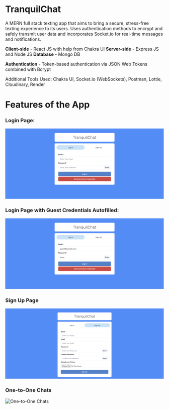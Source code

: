 # TranquilChat

A MERN full stack texting app that aims to bring a secure, stress-free texting experience to its users. Uses authentication methods to encrypt and safely transmit user data and incorporates Socket.io for real-time messages and notifications. 

**Client-side** - React JS with help from Chakra UI
**Server-side** - Express JS and Node JS
**Database** - Mongo DB

**Authentication** - Token-based authentication via JSON Web Tokens combined with Bcrypt

Additional Tools Used: Chakra UI, Socket.io (WebSockets), Postman, Lottie, Cloudinary, Render

# Features of the App

### Login Page: 

![Login Page](screenshots/Login-Page.png)

### Login Page with Guest Credentials Autofilled: 

![Login Page with Guest Credentials](screenshots/Login-Page-with-Guest-Creds.png)

### Sign Up Page

![Sign Up Page](screenshots/Sign-Up-Page.png)

### One-to-One Chats

![One-to-One Chats](One-to-One-Chat.png)
